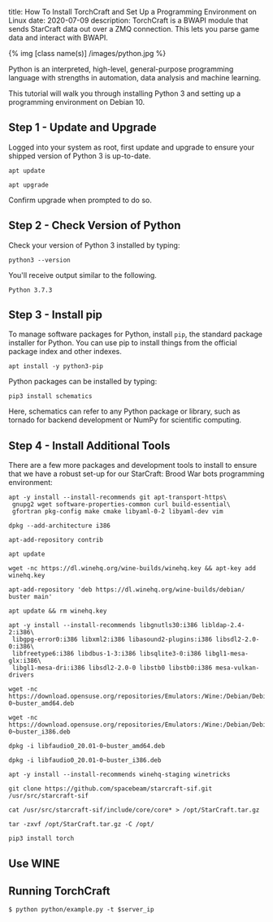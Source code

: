 title:  How To Install TorchCraft and Set Up a Programming Environment on Linux
date: 2020-07-09
description: TorchCraft is a BWAPI module that sends StarCraft data out over a ZMQ connection. This lets you parse game data and interact with BWAPI. 

{% img [class name(s)] /images/python.jpg %}

Python is an interpreted, high-level, general-purpose programming language with strengths in automation, data analysis and machine learning.

This tutorial will walk you through installing Python 3 and setting up a programming environment on Debian 10.

## Step 1 - Update and Upgrade

Logged into your system as root, first update and upgrade to ensure your shipped version of Python 3 is up-to-date.

```
apt update
```

```
apt upgrade
```

Confirm upgrade when prompted to do so.


## Step 2 - Check Version of Python

Check your version of Python 3 installed by typing:

```
python3 --version
```

You'll receive output similar to the following.

```
Python 3.7.3
```

## Step 3 - Install pip

To manage software packages for Python, install `pip`, the standard package installer for Python. You can use pip to install things from the official package index and other indexes. 

```
apt install -y python3-pip
```

Python packages can be installed by typing:

```
pip3 install schematics 
```

Here, schematics can refer to any Python package or library, such as tornado for backend development or NumPy for scientific computing. 

## Step 4 - Install Additional Tools
There are a few more packages and development tools to install to ensure that we have a robust set-up for our StarCraft: Brood War bots programming environment:

```
apt -y install --install-recommends git apt-transport-https\
 gnupg2 wget software-properties-common curl build-essential\
 gfortran pkg-config make cmake libyaml-0-2 libyaml-dev vim
```

```
dpkg --add-architecture i386
```

```
apt-add-repository contrib 
```

```
apt update
```

```
wget -nc https://dl.winehq.org/wine-builds/winehq.key && apt-key add winehq.key
```

```
apt-add-repository 'deb https://dl.winehq.org/wine-builds/debian/ buster main'
```

```
apt update && rm winehq.key
```

```
apt -y install --install-recommends libgnutls30:i386 libldap-2.4-2:i386\
 libgpg-error0:i386 libxml2:i386 libasound2-plugins:i386 libsdl2-2.0-0:i386\
 libfreetype6:i386 libdbus-1-3:i386 libsqlite3-0:i386 libgl1-mesa-glx:i386\
 libgl1-mesa-dri:i386 libsdl2-2.0-0 libstb0 libstb0:i386 mesa-vulkan-drivers
```

```
wget -nc https://download.opensuse.org/repositories/Emulators:/Wine:/Debian/Debian_10/amd64/libfaudio0_20.01-0~buster_amd64.deb
```

```
wget -nc https://download.opensuse.org/repositories/Emulators:/Wine:/Debian/Debian_10/i386/libfaudio0_20.01-0~buster_i386.deb
```

```
dpkg -i libfaudio0_20.01-0~buster_amd64.deb
```

```
dpkg -i libfaudio0_20.01-0~buster_i386.deb
```

```
apt -y install --install-recommends winehq-staging winetricks
```

```
git clone https://github.com/spacebeam/starcraft-sif.git /usr/src/starcraft-sif
```
```
cat /usr/src/starcraft-sif/include/core/core* > /opt/StarCraft.tar.gz
```

```
tar -zxvf /opt/StarCraft.tar.gz -C /opt/
```

```
pip3 install torch
``` 

## Use WINE

## Running TorchCraft

`$ python python/example.py -t $server_ip`

